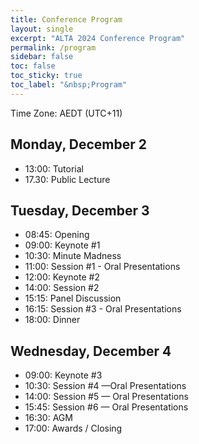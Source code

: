 ```yaml
---
title: Conference Program
layout: single
excerpt: "ALTA 2024 Conference Program"
permalink: /program
sidebar: false
toc: false
toc_sticky: true
toc_label: "&nbsp;Program"
---
```

<style>
    .half {
    width: 50%;
    height: 50%
    }
    .smaller {
    width: 40%;
    height: 40%
    }
</style>

Time Zone: AEDT (UTC+11)

## Monday, December 2
- 13:00: Tutorial
- 17.30: Public Lecture

## Tuesday, December 3
- 08:45: Opening
- 09:00: Keynote #1 
- 10:30: Minute Madness 
- 11:00: Session #1 - Oral Presentations
- 12:00: Keynote #2
- 14:00: Session #2 
- 15:15: Panel Discussion 
- 16:15: Session #3 - Oral Presentations
- 18:00: Dinner

## Wednesday, December 4
- 09:00: Keynote #3 
- 10:30: Session #4 —Oral Presentations
- 14:00: Session #5 — Oral Presentations
- 15:45: Session #6 — Oral Presentations
- 16:30: AGM 
- 17:00: Awards / Closing
